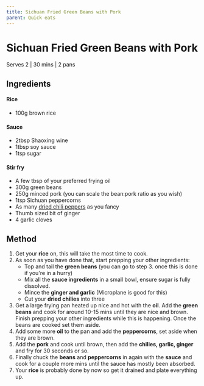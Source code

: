 ```yaml
---
title: Sichuan Fried Green Beans with Pork
parent: Quick eats
---
```


# Sichuan Fried Green Beans with Pork

Serves 2 \| 30 mins \| 2 pans

## Ingredients 

#### Rice 

- 100g brown rice

#### Sauce

- 2tbsp Shaoxing wine
- 1tbsp soy sauce
- 1tsp sugar

#### Stir fry

- A few tbsp of your preferred frying oil
- 300g green beans
- 250g minced pork (you can scale the bean:pork ratio as you wish)
- 1tsp Sichuan peppercorns
- As many [dried chili peppers](https://www.souschef.co.uk/products/long-dried-chilli) as you fancy 
- Thumb sized bit of ginger
- 4 garlic cloves
    
## Method

1. Get your **rice** on, this will take the most time to cook.
1. As soon as you have done that, start prepping your other ingredients:
    - Top and tail the **green beans** (you can go to step 3. once this is done if you're in a hurry)
    - Mix all the **sauce ingredients** in a small bowl, ensure sugar is fully dissolved.
    - Mince the **ginger and garlic** (Microplane is good for this)
    - Cut your **dried chilies** into three
1. Get a large frying pan heated up nice and hot with the **oil**. Add the **green beans** and cook for around 10-15 mins until they are nice and brown. Finish prepping your other ingredients while this is happening. Once the beans are cooked set them aside.
1. Add some more **oil** to the pan and add the **peppercorns**, set aside when they are brown.
1. Add the **pork** and cook until brown, then add the **chilies, garlic, ginger** and fry for 30 seconds or so.
1. Finally chuck the **beans** and **peppercorns** in again with the **sauce** and cook for a couple more mins until the sauce has mostly been absorbed. 
1. Your **rice** is probably done by now so get it drained and plate everything up.